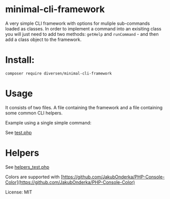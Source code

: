 # minimal-cli-framework

A very simple CLI framework with options for muliple sub-commands
loaded as classes. In order to implement a command into an
exisiting class you will just need to add two methods: `getHelp` and
`runCommand` - and then add a class object to the framework.

# Install:

    composer require diversen/minimal-cli-framework

# Usage

It consists of two files. A file containing the framework and a file containing some 
common CLI helpers. 

Example using a single simple command: 

See [test.php](test.php)

# Helpers

See [helpers_test.php](helpers_test.php)

Colors are supported with [https://github.com/JakubOnderka/PHP-Console-Color](https://github.com/JakubOnderka/PHP-Console-Color)

License: MIT
